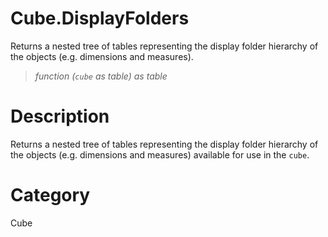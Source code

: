 # Cube.DisplayFolders
Returns a nested tree of tables representing the display folder hierarchy of the objects (e.g. dimensions and measures).
> _function (<code>cube</code> as table) as table_

# Description 
Returns a nested tree of tables representing the display folder hierarchy of the objects (e.g. dimensions and measures) available for use in the <code>cube</code>.
# Category 
Cube
